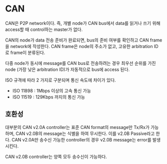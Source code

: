 # CAN

CAN은 P2P network이다. 즉, 개별 node가 CAN bus에서 data를 읽거나 쓰기 위해 access할 때 control하는 master가 없다.

CAN의 node가 data 전송 준비가 완료되면, bus의 준비 여부를 확인하고 CAN frame을 network에 작성한다. CAN frame은 node의 주소가 없고, 고유한 arbitration ID로 frame이 분류된다.

다중 node가 동시에 message를 CAN bus로 전송하려는 경우 최우선 순위를 가진 node (가장 낮은 arbitration ID)가 자동적으로 bus에 access 된다.

ISO 규격에 따라 2 가지로 구분되며 통신 속도에 차이가 있다.
* ISO 11898 : 1Mbps 이상의 고속 통신 가능
* ISO 11519 : 129Kbps 까지의 통신 가능

## 호환성

대부분의 CAN v2.0A controller는 표준 CAN format의 message만 Tx/Rx가 가능하며, CAN v2.0B의 message는 식별을 하여 무시한다. 이를 v2.0B Passive라고 한다. CAN v2.0A만 송수신 가능한 controller의 경우 v2.0B message는 error를 발생시킨다.

CAN v2.0B controller는 양쪽 모두 송수신이 가능하다.
